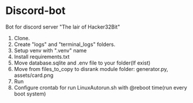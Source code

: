 # Discord-bot
Bot for discord server "The lair of Hacker32Bit"

1. Clone.
2. Create "logs" and "terminal\_logs" folders.
3. Setup venv with ".venv" name
4. Install requirements.txt
5. Move database.sqlite and .env file to your folder(If exist)
6. Move from files\_to\_copy to disrank module folder: generator.py, assets/card.png
7. Run
8. Configure crontab for run LinuxAutorun.sh with @reboot time(run every boot system)
